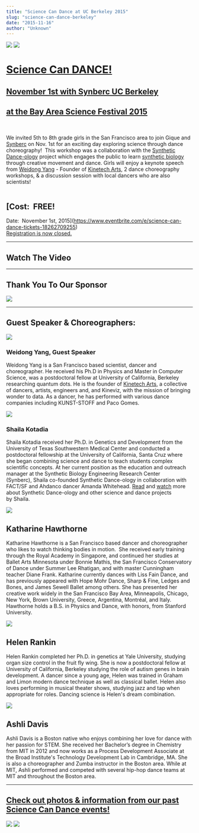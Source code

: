 ```yaml
---
title: "Science Can Dance at UC Berkeley 2015"
slug: "science-can-dance-berkeley"
date: "2015-11-16"
author: "Unknown"
---
```


![](https://images.squarespace-cdn.com/content/v1/525f99bee4b09c141b6f8b0c/1437773608663-4SKUSSRYEZSAY2HCS1JD/hiphopsilhouettes+%281%29.png?format=original) [![](https://images.squarespace-cdn.com/content/v1/525f99bee4b09c141b6f8b0c/1440178341701-Z0I20OQMTWMH8QVAUDTT/image-asset.jpeg?format=original)](http://www.bayareascience.org/)

# [**Science Can DANCE!**](https://www.eventbrite.com/e/science-can-dance-tickets-18262709255)

## [November 1st with Synberc UC Berkeley](https://www.eventbrite.com/e/science-can-dance-tickets-18262709255)

## [at the Bay Area Science Festival 2015](https://www.eventbrite.com/e/science-can-dance-tickets-18262709255)  
 

We invited 5th to 8th grade girls in the San Francisco area to join Gique and [Synberc](http://www.synberc.org/) on Nov. 1st for an exciting day exploring science through dance choreography!  This workshop was a collaboration with the [Synthetic Dance-ology](http://dance.synberc.org/index.html) project which engages the public to learn [synthetic biology](http://dance.synberc.org/whatissynbio.html) through creative movement and dance. Girls will enjoy a keynote speech from [Weidong Yang](http://kine-tech.org/people.html) - Founder of [Kinetech Arts](http://kine-tech.org/about.html), 2 dance choreography workshops, & a discussion session with local dancers who are also scientists!  
 

## [Cost:  FREE!  
Date:  November 1st, 2015](https://www.eventbrite.com/e/science-can-dance-tickets-18262709255)  
[Registration is now closed.](https://www.eventbrite.com/e/science-can-dance-tickets-18262709255)

* * *

## Watch The Video

* * *

## Thank You To Our Sponsor

[![](https://images.squarespace-cdn.com/content/v1/525f99bee4b09c141b6f8b0c/1433901179499-0T2IQUYEKPDH367JL3BK/image-asset.png?format=original)](http://www.synberc.org/)

* * *

## Guest Speaker & Choreographers:

![](https://images.squarespace-cdn.com/content/v1/525f99bee4b09c141b6f8b0c/1433901489503-V2HZCWRIHAGJ6IG34G5P/image-asset.jpeg?format=original)

### Weidong Yang, Guest Speaker

Weidong Yang is a San Francisco based scientist, dancer and choreographer. He received his Ph.D in Physics and Master in Computer Science, was a postdoctoral fellow at University of California, Berkeley researching quantum dots. He is the founder of [Kinetech Arts](http://kine-tech.org/index.html), a collective of dancers, artists, engineers and, and Kineviz, with the mission of bringing wonder to data. As a dancer, he has performed with various dance companies including KUNST-STOFF and Paco Gomes. 

![](https://images.squarespace-cdn.com/content/v1/525f99bee4b09c141b6f8b0c/1433902067271-OYX0049EWUGCDZ1DHZPN/image-asset.png?format=original)

### Shaila Kotadia

Shaila Kotadia received her Ph.D. in Genetics and Development from the University of Texas Southwestern Medical Center and conducted a postdoctoral fellowship at the University of California, Santa Cruz where she began combining science and dance to teach students complex scientific concepts. At her current position as the education and outreach manager at the Synthetic Biology Engineering Research Center (Synberc), Shaila co-founded Synthetic Dance-ology in collaboration with FACT/SF and Ahdanco dancer Amanda Whitehead. [Read](http://dance.synberc.org/) and [watch](https://www.youtube.com/channel/UCUSwJEtg2iOHz6cVePjJ8qw) more about Synthetic Dance-ology and other science and dance projects by Shaila.

![](https://images.squarespace-cdn.com/content/v1/525f99bee4b09c141b6f8b0c/1433901346428-ZU915E53K80GH4LBCRKO/image-asset.jpeg?format=original)

## **Katharine Hawthorne**

Katharine Hawthorne is a San Francisco based dancer and choreographer who likes to watch thinking bodies in motion.  She received early training through the Royal Academy in Singapore, and continued her studies at Ballet Arts Minnesota under Bonnie Mathis, the San Francisco Conservatory of Dance under Summer Lee Rhatigan, and with master Cunningham teacher Diane Frank. Katharine currently dances with Liss Fain Dance, and has previously appeared with Hope Mohr Dance, Sharp & Fine, Ledges and Bones, and James Sewell Ballet among others. She has presented her creative work widely in the San Francisco Bay Area, Minneapolis, Chicago, New York, Brown University, Greece, Argentina, Montréal, and Italy. Hawthorne holds a B.S. in Physics and Dance, with honors, from Stanford University.

![](https://images.squarespace-cdn.com/content/v1/525f99bee4b09c141b6f8b0c/1434040523686-YC6ZSQG75QLJ0LXQCOJ0/image-asset.jpeg?format=original)

## **Helen Rankin**

Helen Rankin completed her Ph.D. in genetics at Yale University, studying organ size control in the fruit fly wing. She is now a postdoctoral fellow at University of California, Berkeley studying the role of autism genes in brain development. A dancer since a young age, Helen was trained in Graham and Limon modern dance technique as well as classical ballet. Helen also loves performing in musical theater shows, studying jazz and tap when appropriate for roles. Dancing science is Helen's dream combination. 

![](https://images.squarespace-cdn.com/content/v1/525f99bee4b09c141b6f8b0c/1433902572904-ROUNHV7DQC9V8FUPR97D/image-asset.jpeg?format=original)

## **Ashli Davis**

Ashli Davis is a Boston native who enjoys combining her love for dance with her passion for STEM. She received her Bachelor’s degree in Chemistry from MIT in 2012 and now works as a Process Development Associate at the Broad Institute's Technology Development Lab in Cambridge, MA. She is also a choreographer and Zumba instructor in the Boston area. While at MIT, Ashli performed and competed with several hip-hop dance teams at MIT and throughout the Boston area.

* * *

## [Check out photos & information from our past Science Can Dance events!](http://gique.me/science-can-dance-all)

[![](https://images.squarespace-cdn.com/content/v1/525f99bee4b09c141b6f8b0c/1433903811418-2OT7VOXSR5661H435VPB/image-asset.jpeg?format=original)](http://gique.me/science-can-dance-all) [![](https://images.squarespace-cdn.com/content/v1/525f99bee4b09c141b6f8b0c/1433903860106-WM4A0DVDDEWFBJWH375X/image-asset.jpeg?format=original)](http://gique.me/science-can-dance-all)